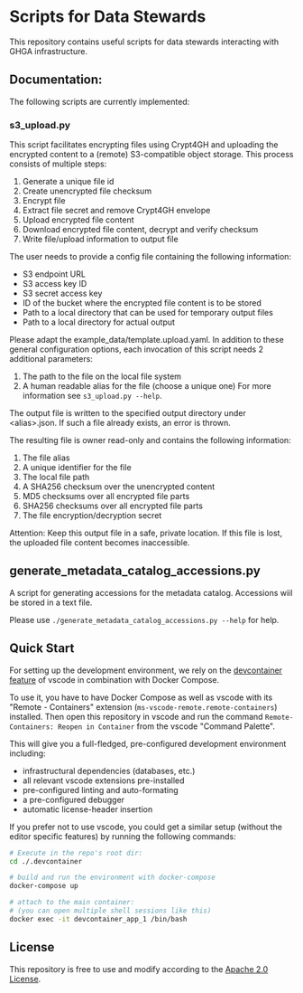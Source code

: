 # Scripts for Data Stewards

This repository contains useful scripts for data stewards interacting with GHGA infrastructure.
## Documentation:

The following scripts are currently implemented:
### s3_upload.py

This script facilitates encrypting files using Crypt4GH and uploading the encrypted content to a (remote) S3-compatible object storage.
This process consists of multiple steps:
1. Generate a unique file id
2. Create unencrypted file checksum
3. Encrypt file
4. Extract file secret and remove Crypt4GH envelope
5. Upload encrypted file content
6. Download encrypted file content, decrypt and verify checksum
7. Write file/upload information to output file

The user needs to provide a config file containing the following information:
- S3 endpoint URL
- S3 access key ID
- S3 secret access key
- ID of the bucket where the encrypted file content is to be stored
- Path to a local directory that can be used for temporary output files
- Path to a local directory for actual output

Please adapt the example_data/template.upload.yaml.
In addition to these general configuration options, each invocation of this script needs
2 additional parameters:
1. The path to the file on the local file system
2. A human readable alias for the file (choose a unique one)
For more information see `s3_upload.py --help`.

The output file is written to the specified output directory under \<alias\>.json.
If such a file already exists, an error is thrown.

The resulting file is owner read-only and contains the following information:
1. The file alias
2. A unique identifier for the file
3. The local file path
4. A SHA256 checksum over the unencrypted content
5. MD5 checksums over all encrypted file parts
6. SHA256 checksums over all encrypted file parts
7. The file encryption/decryption secret

Attention: Keep this output file in a safe, private location.
If this file is lost, the uploaded file content becomes inaccessible.

## generate_metadata_catalog_accessions.py

A script for generating accessions for the metadata catalog. Accessions wiil be
stored in a text file.

Please use `./generate_metadata_catalog_accessions.py --help` for help.

## Quick Start
For setting up the development environment, we rely on the
[devcontainer feature](https://code.visualstudio.com/docs/remote/containers) of vscode
in combination with Docker Compose.

To use it, you have to have Docker Compose as well as vscode with its "Remote - Containers" extension (`ms-vscode-remote.remote-containers`) installed.
Then open this repository in vscode and run the command
`Remote-Containers: Reopen in Container` from the vscode "Command Palette".

This will give you a full-fledged, pre-configured development environment including:
- infrastructural dependencies (databases, etc.)
- all relevant vscode extensions pre-installed
- pre-configured linting and auto-formating
- a pre-configured debugger
- automatic license-header insertion

If you prefer not to use vscode, you could get a similar setup (without the editor specific features)
by running the following commands:
``` bash
# Execute in the repo's root dir:
cd ./.devcontainer

# build and run the environment with docker-compose
docker-compose up

# attach to the main container:
# (you can open multiple shell sessions like this)
docker exec -it devcontainer_app_1 /bin/bash
```

## License
This repository is free to use and modify according to the [Apache 2.0 License](./LICENSE).
